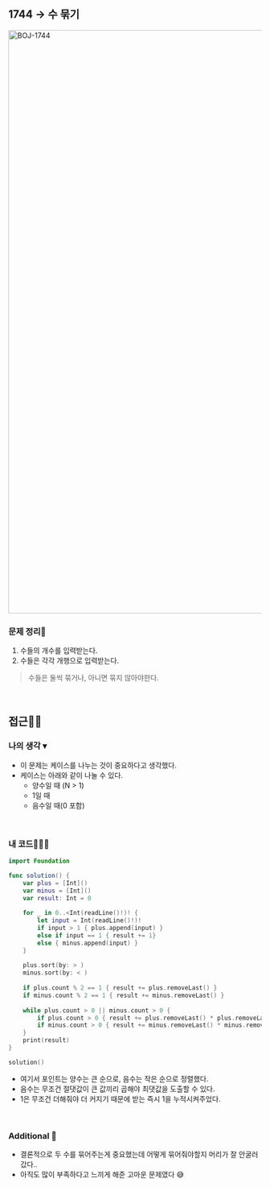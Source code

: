 ## 1744 → 수 묶기
<img width="1159" alt="BOJ-1744" src="https://user-images.githubusercontent.com/64394744/162162513-d7cea397-234c-4c3d-b9d0-544e18c417bb.png">


### 문제 정리📝
1. 수들의 개수를 입력받는다.
2. 수들은 각각 개행으로 입력받는다.
> 수들은 둘씩 묶거나, 아니면 묶지 않아야한다.
</br>

## 접근🚶🏻
### 나의 생각 ▾
* 이 문제는 케이스를 나누는 것이 중요하다고 생각했다.
* 케이스는 아래와 같이 나눌 수 있다.
    * 양수일 때 (N > 1)
    * 1일 때
    * 음수일 때(0 포함)
</br>


### 내 코드👨🏻‍💻
```swift
import Foundation

func solution() {
    var plus = [Int]()
    var minus = [Int]()
    var result: Int = 0
    
    for _ in 0..<Int(readLine()!)! {
        let input = Int(readLine()!)!
        if input > 1 { plus.append(input) }
        else if input == 1 { result += 1}
        else { minus.append(input) }
    }
    
    plus.sort(by: > )
    minus.sort(by: < )
    
    if plus.count % 2 == 1 { result += plus.removeLast() }
    if minus.count % 2 == 1 { result += minus.removeLast() }
    
    while plus.count > 0 || minus.count > 0 {
        if plus.count > 0 { result += plus.removeLast() * plus.removeLast() }
        if minus.count > 0 { result += minus.removeLast() * minus.removeLast() }
    }
    print(result)
}

solution()
```

 - 여기서 포인트는 양수는 큰 순으로, 음수는 작은 순으로 정렬했다.
 - 음수는 무조건 절댓값이 큰 값끼리 곱해야 최댓값을 도출할 수 있다.
 - 1은 무조건 더해줘야 더 커지기 때문에 받는 즉시 1을 누적시켜주었다.

</br>



### Additional 📂

 - 결론적으로 두 수를 묶어주는게 중요했는데 어떻게 묶어줘야할지 머리가 잘 안굴러갔다..
 - 아직도 많이 부족하다고 느끼게 해준 고마운 문제였다 😅
